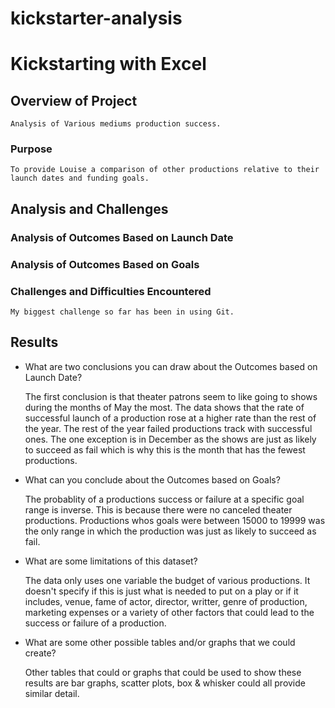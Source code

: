 # kickstarter-analysis
# Kickstarting with Excel

## Overview of Project

	Analysis of Various mediums production success.
	
### Purpose
	
	To provide Louise a comparison of other productions relative to their launch dates and funding goals.

## Analysis and Challenges



### Analysis of Outcomes Based on Launch Date

	

### Analysis of Outcomes Based on Goals

	
### Challenges and Difficulties Encountered

	My biggest challenge so far has been in using Git.

## Results

- What are two conclusions you can draw about the Outcomes based on Launch Date?
	
	The first conclusion is that theater patrons seem to like going to shows during the months of May the most. The data shows that the rate of successful 
	launch of a production rose at a higher rate than the rest of the year. The rest of the year failed productions track with successful ones. The one 
	exception is in December as the shows are just as likely to succeed as fail which is why this is the month that has the fewest productions. 

- What can you conclude about the Outcomes based on Goals?
	
	The probablity of a productions success or failure at a specific goal range is inverse. This is because there were no canceled theater productions. 
	Productions whos goals were between 15000 to 19999 was the only range in which the production was just as likely to succeed as fail.

- What are some limitations of this dataset?
	
	The data only uses one variable the budget of various productions. It doesn't specify if this is just what is needed to put on a play or if it includes,
	venue, fame of actor, director, writter, genre of production, marketing expenses or a variety of other factors that could lead to the success or failure
	of a production.

- What are some other possible tables and/or graphs that we could create?
	
	Other tables that could or graphs that could be used to show these results are bar graphs, scatter plots, box & whisker could all provide similar detail.
	
